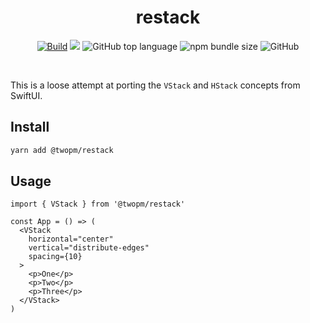 <h1 align="center">restack</h1>

<p align="center">
<a href="https://github.com/bfollington/restack/actions?query=workflow%3A%22Build%22"><img alt="Build" src="https://github.com/bfollington/restack/workflows/Build/badge.svg"></a>
<a href="https://app.netlify.com/sites/restack/deploys"><img src="https://api.netlify.com/api/v1/badges/002db124-6e09-477e-833b-82ef52391196/deploy-status"></a>
<img alt="GitHub top language" src="https://img.shields.io/github/languages/top/bfollington/restack">
<img alt="npm bundle size" src="https://img.shields.io/bundlephobia/min/@twopm/restack">
<img alt="GitHub" src="https://img.shields.io/github/license/bfollington/restack">

</p><br>

This is a loose attempt at porting the `VStack` and `HStack` concepts from SwiftUI.

## Install

```sh
yarn add @twopm/restack
```

## Usage

```tsx
import { VStack } from '@twopm/restack'

const App = () => (
  <VStack
    horizontal="center"
    vertical="distribute-edges"
    spacing={10}
  >
    <p>One</p>
    <p>Two</p>
    <p>Three</p>
  </VStack>
)
```